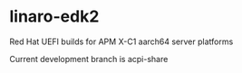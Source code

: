 linaro-edk2
===========

Red Hat UEFI builds for APM X-C1 aarch64 server platforms

Current development branch is acpi-share
